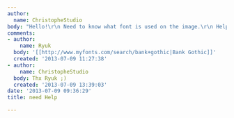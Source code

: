 ```yaml
---
author:
  name: ChristopheStudio
body: "Hello!\r\n Need to know what font is used on the image.\r\n Help please."
comments:
- author:
    name: Ryuk
  body: '[[http://www.myfonts.com/search/bank+gothic|Bank Gothic]]'
  created: '2013-07-09 11:27:38'
- author:
    name: ChristopheStudio
  body: Thx Ryuk ;)
  created: '2013-07-09 13:39:03'
date: '2013-07-09 09:36:29'
title: need Help

---
```

